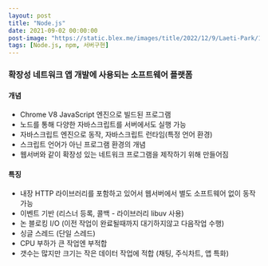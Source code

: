 ```yaml
---
layout: post
title: "Node.js"
date: 2021-09-02 00:00:00
post-image: "https://static.blex.me/images/title/2022/12/9/Laeti-Park/15_6RIY13KT.jpg"
tags: [Node.js, npm, 서버구현]
---
```


### 확장성 네트워크 앱 개발에 사용되는 소프트웨어 플랫폼
    
    
#### 개념
- Chrome V8 JavaScript 엔진으로 빌드된 프로그램
- 노드를 통해 다양한 자바스크립트를 서버에서도 실행 가능
- 자바스크립트 엔진으로 동작, 자바스크립트 런타임(특정 언어 환경)
- 스크립트 언어가 아닌 프로그램 환경의 개념
- 웹서버와 같이 확장성 있는 네트워크 프로그램을 제작하기 위해 만들어짐   
   

#### 특징
- 내장 HTTP 라이브러리를 포함하고 있어서 웹서버에서 별도 소프트웨어 없이 동작 가능
- 이벤트 기반 (리스너 등록, 콜백 - 라이브러리 libuv 사용)
- 논 블로킹 I/O (이전 작업이 완료될때까지 대기하지않고 다음작업 수행)
- 싱글 스레드 (단일 스레드)
- CPU 부하가 큰 작업엔 부적합
- 갯수는 많지만 크기는 작은 데이터 작업에 적합 (채팅, 주식차트, 앱 특화)
